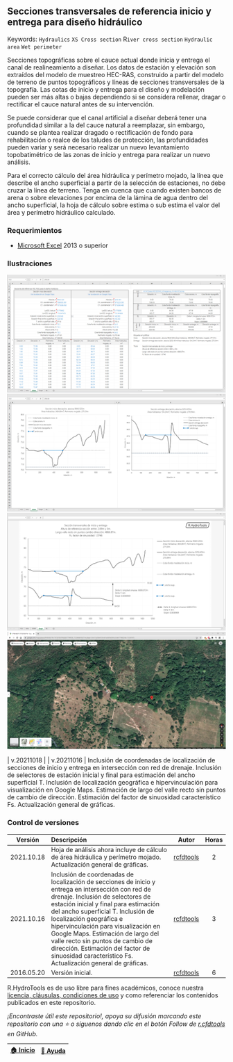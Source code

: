 ## Secciones transversales de referencia inicio y entrega para diseño hidráulico
Keywords: `Hydraulics` `XS Cross section` R`iver cross section` `Hydraulic area` `Wet perimeter`

Secciones topográficas sobre el cauce actual donde inicia y entrega el canal de realineamiento a diseñar. Los datos de estación y elevación son extraídos del modelo de muestreo HEC-RAS, construido a partir del modelo de terreno de puntos topográficos y líneas de secciones transversales de la topografía. Las cotas de inicio y entrega para el diseño y modelación pueden ser más altas o bajas dependiendo si se considera rellenar,  dragar o rectificar el cauce natural antes de su intervención.

Se puede considerar que el canal artificial a diseñar deberá tener una profundidad similar a la del cauce natural a reemplazar, sin embargo, cuando se plantea realizar dragado o rectificación de fondo para rehabilitación o realce de los taludes de protección, las profundidades pueden variar y será necesario realizar un nuevo levantamiento topobatimétrico de las zonas de inicio y entrega para realizar un nuevo análisis.

Para el correcto cálculo del área hidráulica y perímetro mojado, la línea que describe el ancho superficial a partir de la selección de estaciones, no debe cruzar la línea de terreno. Tenga en cuenca que cuando existen bancos de arena o sobre elevaciones por encima de la lámina de agua dentro del ancho superficial, la hoja de cálculo sobre estima o sub estima el valor del área y perímetro hidráulico calculado.


### Requerimientos

* [Microsoft Excel](https://www.microsoft.com/en-us/microsoft-365/excel) 2013 o superior


### Ilustraciones

![R.HydroTools.SeccionTransvInicioEntrega.Screenshot1](https://github.com/rcfdtools/R.HydroTools/blob/main/SeccionTransvInicioEntrega/Screenshot/Screenshot1.png)
![R.HydroTools.SeccionTransvInicioEntrega.Screenshot2](https://github.com/rcfdtools/R.HydroTools/blob/main/SeccionTransvInicioEntrega/Screenshot/Screenshot2.png)
![R.HydroTools.SeccionTransvInicioEntrega.Screenshot3](https://github.com/rcfdtools/R.HydroTools/blob/main/SeccionTransvInicioEntrega/Screenshot/Screenshot3.png)
![R.HydroTools.SeccionTransvInicioEntrega.Screenshot4](https://github.com/rcfdtools/R.HydroTools/blob/main/SeccionTransvInicioEntrega/Screenshot/Screenshot4.png)


| v.20211018 | 
| v.20211016 | Inclusión de coordenadas de localización de secciones de inicio y entrega en intersección con red de drenaje. Inclusión de selectores de estación inicial y final para estimación del ancho superficial T. Inclusión de localización geográfica e hipervinculación para visualización en Google Maps. Estimación de largo del valle recto sin puntos de cambio de dirección. Estimación del factor de sinuosidad característico Fs. Actualización general de gráficas.


### Control de versiones

| Versión     | Descripción                                                                                                                                                                                                                                                                                                                                                                                                                                                             | Autor                                      | Horas |
|-------------|:------------------------------------------------------------------------------------------------------------------------------------------------------------------------------------------------------------------------------------------------------------------------------------------------------------------------------------------------------------------------------------------------------------------------------------------------------------------------|--------------------------------------------|:-----:|
| 2021.10.18  | Hoja de análisis ahora incluye de cálculo de área hidráulica y perímetro mojado. Actualización general de gráficas.                                                                                                                                                                                                                                                                                                                                                     | [rcfdtools](https://github.com/rcfdtools)  |   2   |
| 2021.10.16  | Inclusión de coordenadas de localización de secciones de inicio y entrega en intersección con red de drenaje. Inclusión de selectores de estación inicial y final para estimación del ancho superficial T. Inclusión de localización geográfica e hipervinculación para visualización en Google Maps. Estimación de largo del valle recto sin puntos de cambio de dirección. Estimación del factor de sinuosidad característico Fs. Actualización general de gráficas.  | [rcfdtools](https://github.com/rcfdtools)  |  3    |
| 2016.05.20  | Versión inicial.                                                                                                                                                                                                                                                                                                                                                                                                                                                        | [rcfdtools](https://github.com/rcfdtools)  |   6   |


R.HydroTools es de uso libre para fines académicos, conoce nuestra [licencia, cláusulas, condiciones de uso](https://github.com/rcfdtools/R.HydroTools/wiki/License) y como referenciar los contenidos publicados en este repositorio.

_¡Encontraste útil este repositorio!, apoya su difusión marcando este repositorio con una ⭐ o síguenos dando clic en el botón Follow de [r.cfdtools](https://github.com/rcfdtools) en GitHub._

| [:house: Inicio](https://github.com/rcfdtools/R.HydroTools/wiki) | [:beginner: Ayuda](https://github.com/rcfdtools/R.HydroTools/discussions/23) |
|------------------------------------------------------------------|-------------------------------------------------------------------------------|

